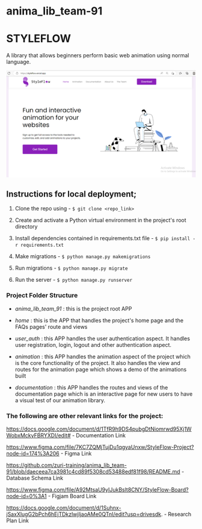 # anima_lib_team-91
# STYLEFLOW
A library that allows beginners perform basic web animation using normal language.

![styleflow homepage](styleflow.png)

## Instructions for local deployment;

1. Clone the repo using - `$ git clone <repo_link>`

2. Create and activate a Python virtual environment in the project's root directory

3. Install dependencies contained in requirements.txt file - `$ pip install -r requirements.txt`

4. Make migrations - `$ python manage.py makemigrations`

5. Run migrations - `$ python manage.py migrate`

6. Run the server - `$ python manage.py runserver`


### Project Folder Structure

- *anima_lib_team_91* : this is the project root APP

- *home* : this is the APP that handles the project's home page and the FAQs pages' route and views

- *user_auth* : this APP handles the user authentication aspect. It handles user registration, login, logout and other authentication aspect.

- *animation* : this APP handles the animation aspect of the project which is the core functionality of the project. It also handles the view and routes for the animation page which shows a demo of the animations built

- *documentation* : this APP handles the routes and views of the documentation page which is an interactive page for new users to have a visual test of our animation library.


### The following are other relevant links for the project:

https://docs.google.com/document/d/1TfR9h9DS4pubgDtNiomrwd95Xj1WWobxMckyFBRYXDI/edit#  -  Documentation Link

https://www.figma.com/file/7KC7ZQMjTujDu1qgyaUnxw/StyleFlow-Project?node-id=174%3A206  -  Figma Link

https://github.com/zuri-training/anima_lib_team-91/blob/daeceea7ca3981c4cd89f5308cd53488edf81f98/README.md  -  Database Schema Link

https://www.figma.com/file/A92MtsaU9yIJukBslt8CNY/StyleFlow-Board?node-id=0%3A1  -  Figjam Board Link

https://docs.google.com/document/d/1Suhnx-jSaxXlugG2bPch6hEjTDkzlwjIjaoAMe0QTnI/edit?usp=drivesdk. -  Research Plan Link

